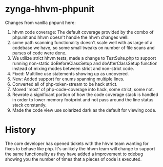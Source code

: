 # zynga-hhvm-phpunit

Changes from vanilla phpunit here:
1. hhvm code coverage: The default coverage provided by the combo of phpunit and hhvm doesn't handle the hhvm changes well.
1. some path scanning functionality doesn't scale well with as large of a codebase we have, so some small tweaks on number of file scans and parses of code were done.
1. We utilize strict hhvm tests, made a change to TestSuite.php to support running non-static doBeforeClassSetup and doAfterClassSetup function instead of mixing modes between strict and non-strict code.
1. Fixed: Multiline use statements showing up as uncovered.
1. New: Added support for enums spanning multiple lines.
1. Converted all of php-token-stream to be hack strict.
1. Moved 'most' of php-code-coverage into hack, some strict, some not.
1. Rewrote a significant portion of how the code coverage stack is handled in order to lower memory footprint and not pass around the line status stack constantly.
1. Made the code view use solarized dark as the default for viewing code.

# History

The core developer has opened tickets with the hhvm team wanting for fixes to behave like php. It's unlikely the hhvm team will
change to support the same functionality as they have added a improvement to xdebug showing you the
number of times that a pieces of code is executed.
